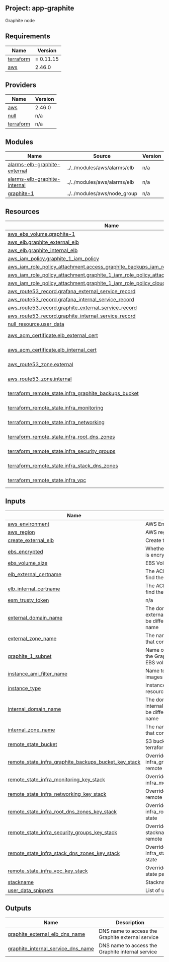 ## Project: app-graphite

Graphite node

## Requirements

| Name | Version |
|------|---------|
| <a name="requirement_terraform"></a> [terraform](#requirement\_terraform) | = 0.11.15 |
| <a name="requirement_aws"></a> [aws](#requirement\_aws) | 2.46.0 |

## Providers

| Name | Version |
|------|---------|
| <a name="provider_aws"></a> [aws](#provider\_aws) | 2.46.0 |
| <a name="provider_null"></a> [null](#provider\_null) | n/a |
| <a name="provider_terraform"></a> [terraform](#provider\_terraform) | n/a |

## Modules

| Name | Source | Version |
|------|--------|---------|
| <a name="module_alarms-elb-graphite-external"></a> [alarms-elb-graphite-external](#module\_alarms-elb-graphite-external) | ../../modules/aws/alarms/elb | n/a |
| <a name="module_alarms-elb-graphite-internal"></a> [alarms-elb-graphite-internal](#module\_alarms-elb-graphite-internal) | ../../modules/aws/alarms/elb | n/a |
| <a name="module_graphite-1"></a> [graphite-1](#module\_graphite-1) | ../../modules/aws/node_group | n/a |

## Resources

| Name | Type |
|------|------|
| [aws_ebs_volume.graphite-1](https://registry.terraform.io/providers/hashicorp/aws/2.46.0/docs/resources/ebs_volume) | resource |
| [aws_elb.graphite_external_elb](https://registry.terraform.io/providers/hashicorp/aws/2.46.0/docs/resources/elb) | resource |
| [aws_elb.graphite_internal_elb](https://registry.terraform.io/providers/hashicorp/aws/2.46.0/docs/resources/elb) | resource |
| [aws_iam_policy.graphite_1_iam_policy](https://registry.terraform.io/providers/hashicorp/aws/2.46.0/docs/resources/iam_policy) | resource |
| [aws_iam_role_policy_attachment.access_graphite_backups_iam_role_policy_attachment](https://registry.terraform.io/providers/hashicorp/aws/2.46.0/docs/resources/iam_role_policy_attachment) | resource |
| [aws_iam_role_policy_attachment.graphite_1_iam_role_policy_attachment](https://registry.terraform.io/providers/hashicorp/aws/2.46.0/docs/resources/iam_role_policy_attachment) | resource |
| [aws_iam_role_policy_attachment.graphite_1_iam_role_policy_cloudwatch_attachment](https://registry.terraform.io/providers/hashicorp/aws/2.46.0/docs/resources/iam_role_policy_attachment) | resource |
| [aws_route53_record.grafana_external_service_record](https://registry.terraform.io/providers/hashicorp/aws/2.46.0/docs/resources/route53_record) | resource |
| [aws_route53_record.grafana_internal_service_record](https://registry.terraform.io/providers/hashicorp/aws/2.46.0/docs/resources/route53_record) | resource |
| [aws_route53_record.graphite_external_service_record](https://registry.terraform.io/providers/hashicorp/aws/2.46.0/docs/resources/route53_record) | resource |
| [aws_route53_record.graphite_internal_service_record](https://registry.terraform.io/providers/hashicorp/aws/2.46.0/docs/resources/route53_record) | resource |
| [null_resource.user_data](https://registry.terraform.io/providers/hashicorp/null/latest/docs/resources/resource) | resource |
| [aws_acm_certificate.elb_external_cert](https://registry.terraform.io/providers/hashicorp/aws/2.46.0/docs/data-sources/acm_certificate) | data source |
| [aws_acm_certificate.elb_internal_cert](https://registry.terraform.io/providers/hashicorp/aws/2.46.0/docs/data-sources/acm_certificate) | data source |
| [aws_route53_zone.external](https://registry.terraform.io/providers/hashicorp/aws/2.46.0/docs/data-sources/route53_zone) | data source |
| [aws_route53_zone.internal](https://registry.terraform.io/providers/hashicorp/aws/2.46.0/docs/data-sources/route53_zone) | data source |
| [terraform_remote_state.infra_graphite_backups_bucket](https://registry.terraform.io/providers/hashicorp/terraform/latest/docs/data-sources/remote_state) | data source |
| [terraform_remote_state.infra_monitoring](https://registry.terraform.io/providers/hashicorp/terraform/latest/docs/data-sources/remote_state) | data source |
| [terraform_remote_state.infra_networking](https://registry.terraform.io/providers/hashicorp/terraform/latest/docs/data-sources/remote_state) | data source |
| [terraform_remote_state.infra_root_dns_zones](https://registry.terraform.io/providers/hashicorp/terraform/latest/docs/data-sources/remote_state) | data source |
| [terraform_remote_state.infra_security_groups](https://registry.terraform.io/providers/hashicorp/terraform/latest/docs/data-sources/remote_state) | data source |
| [terraform_remote_state.infra_stack_dns_zones](https://registry.terraform.io/providers/hashicorp/terraform/latest/docs/data-sources/remote_state) | data source |
| [terraform_remote_state.infra_vpc](https://registry.terraform.io/providers/hashicorp/terraform/latest/docs/data-sources/remote_state) | data source |

## Inputs

| Name | Description | Type | Default | Required |
|------|-------------|------|---------|:--------:|
| <a name="input_aws_environment"></a> [aws\_environment](#input\_aws\_environment) | AWS Environment | `string` | n/a | yes |
| <a name="input_aws_region"></a> [aws\_region](#input\_aws\_region) | AWS region | `string` | `"eu-west-1"` | no |
| <a name="input_create_external_elb"></a> [create\_external\_elb](#input\_create\_external\_elb) | Create the external ELB | `bool` | `true` | no |
| <a name="input_ebs_encrypted"></a> [ebs\_encrypted](#input\_ebs\_encrypted) | Whether or not the EBS volume is encrypted | `string` | n/a | yes |
| <a name="input_ebs_volume_size"></a> [ebs\_volume\_size](#input\_ebs\_volume\_size) | EBS Volume size in GB | `string` | `"250"` | no |
| <a name="input_elb_external_certname"></a> [elb\_external\_certname](#input\_elb\_external\_certname) | The ACM cert domain name to find the ARN of | `string` | n/a | yes |
| <a name="input_elb_internal_certname"></a> [elb\_internal\_certname](#input\_elb\_internal\_certname) | The ACM cert domain name to find the ARN of | `string` | n/a | yes |
| <a name="input_esm_trusty_token"></a> [esm\_trusty\_token](#input\_esm\_trusty\_token) | n/a | `string` | n/a | yes |
| <a name="input_external_domain_name"></a> [external\_domain\_name](#input\_external\_domain\_name) | The domain name of the external DNS records, it could be different from the zone name | `string` | n/a | yes |
| <a name="input_external_zone_name"></a> [external\_zone\_name](#input\_external\_zone\_name) | The name of the Route53 zone that contains external records | `string` | n/a | yes |
| <a name="input_graphite_1_subnet"></a> [graphite\_1\_subnet](#input\_graphite\_1\_subnet) | Name of the subnet to place the Graphite instance 1 and EBS volume | `string` | n/a | yes |
| <a name="input_instance_ami_filter_name"></a> [instance\_ami\_filter\_name](#input\_instance\_ami\_filter\_name) | Name to use to find AMI images | `string` | `""` | no |
| <a name="input_instance_type"></a> [instance\_type](#input\_instance\_type) | Instance type used for EC2 resources | `string` | `"m5.xlarge"` | no |
| <a name="input_internal_domain_name"></a> [internal\_domain\_name](#input\_internal\_domain\_name) | The domain name of the internal DNS records, it could be different from the zone name | `string` | n/a | yes |
| <a name="input_internal_zone_name"></a> [internal\_zone\_name](#input\_internal\_zone\_name) | The name of the Route53 zone that contains internal records | `string` | n/a | yes |
| <a name="input_remote_state_bucket"></a> [remote\_state\_bucket](#input\_remote\_state\_bucket) | S3 bucket we store our terraform state in | `string` | n/a | yes |
| <a name="input_remote_state_infra_graphite_backups_bucket_key_stack"></a> [remote\_state\_infra\_graphite\_backups\_bucket\_key\_stack](#input\_remote\_state\_infra\_graphite\_backups\_bucket\_key\_stack) | Override stackname path to infra\_graphite\_backups\_bucket remote state | `string` | `"govuk"` | no |
| <a name="input_remote_state_infra_monitoring_key_stack"></a> [remote\_state\_infra\_monitoring\_key\_stack](#input\_remote\_state\_infra\_monitoring\_key\_stack) | Override stackname path to infra\_monitoring remote state | `string` | `""` | no |
| <a name="input_remote_state_infra_networking_key_stack"></a> [remote\_state\_infra\_networking\_key\_stack](#input\_remote\_state\_infra\_networking\_key\_stack) | Override infra\_networking remote state path | `string` | `""` | no |
| <a name="input_remote_state_infra_root_dns_zones_key_stack"></a> [remote\_state\_infra\_root\_dns\_zones\_key\_stack](#input\_remote\_state\_infra\_root\_dns\_zones\_key\_stack) | Override stackname path to infra\_root\_dns\_zones remote state | `string` | `""` | no |
| <a name="input_remote_state_infra_security_groups_key_stack"></a> [remote\_state\_infra\_security\_groups\_key\_stack](#input\_remote\_state\_infra\_security\_groups\_key\_stack) | Override infra\_security\_groups stackname path to infra\_vpc remote state | `string` | `""` | no |
| <a name="input_remote_state_infra_stack_dns_zones_key_stack"></a> [remote\_state\_infra\_stack\_dns\_zones\_key\_stack](#input\_remote\_state\_infra\_stack\_dns\_zones\_key\_stack) | Override stackname path to infra\_stack\_dns\_zones remote state | `string` | `""` | no |
| <a name="input_remote_state_infra_vpc_key_stack"></a> [remote\_state\_infra\_vpc\_key\_stack](#input\_remote\_state\_infra\_vpc\_key\_stack) | Override infra\_vpc remote state path | `string` | `""` | no |
| <a name="input_stackname"></a> [stackname](#input\_stackname) | Stackname | `string` | n/a | yes |
| <a name="input_user_data_snippets"></a> [user\_data\_snippets](#input\_user\_data\_snippets) | List of user-data snippets | `list` | n/a | yes |

## Outputs

| Name | Description |
|------|-------------|
| <a name="output_graphite_external_elb_dns_name"></a> [graphite\_external\_elb\_dns\_name](#output\_graphite\_external\_elb\_dns\_name) | DNS name to access the Graphite external service |
| <a name="output_graphite_internal_service_dns_name"></a> [graphite\_internal\_service\_dns\_name](#output\_graphite\_internal\_service\_dns\_name) | DNS name to access the Graphite internal service |
